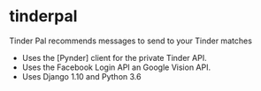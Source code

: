 # tinderpal
Tinder Pal recommends messages to send to your Tinder matches


* Uses the [Pynder] client for the private Tinder API.
* Uses the Facebook Login API an Google Vision API.
* Uses Django 1.10 and Python 3.6
